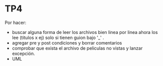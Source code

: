 # TP4

Por hacer: 
 - buscar alguna forma de leer los archivos bien linea por linea ahora los lee (titulos x ej) solo si tienen guion bajo '_' . 
 - agregar pre y post condiciones y borrar comentarios 
 - comprobar que exista el archivo de peliculas no vistas y lanzar excepción. 
 - UML 

